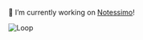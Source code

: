 🔭 I’m currently working on [Notessimo](https://notessimo.net)!

![Loop](https://user-images.githubusercontent.com/77518/109829710-c9f9ae00-7c0b-11eb-9f29-a4aaaa79729a.gif)

